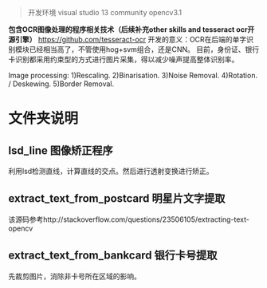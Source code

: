 > 开发环境 visual studio 13 community  opencv3.1

**包含OCR图像处理的程序相关技术（后续补充other skills and tesseract ocr开源引擎）**
https://github.com/tesseract-ocr
开发的意义：OCR在后端的单字识别模块已经相当高了，不管使用hog+svm组合，还是CNN。
目前，身份证、银行卡识别都采用约束型的方式进行图片采集，得以减少噪声提高整体识别率。

Image processing: 1)Rescaling. 2)Binarisation. 3)Noise Removal. 4)Rotation. / Deskewing. 5)Border Removal.

# 文件夹说明
## lsd_line  图像矫正程序
利用lsd检测直线，计算直线的交点。然后进行透射变换进行矫正。

## extract_text_from_postcard  明星片文字提取
该源码参考http://stackoverflow.com/questions/23506105/extracting-text-opencv

## extract_text_from_bankcard  银行卡号提取
先裁剪图片，消除非卡号所在区域的影响。


